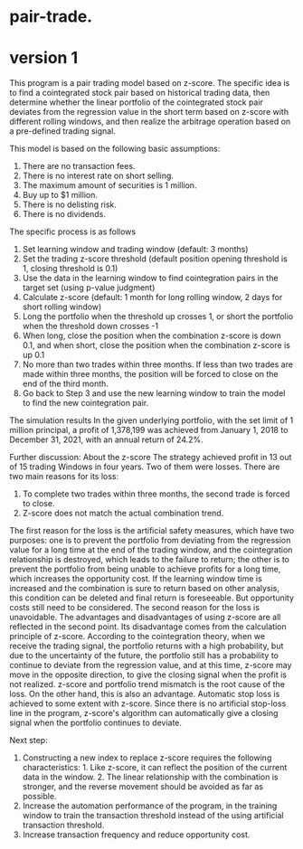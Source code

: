 # pair-trade.

# version 1
This program is a pair trading model based on z-score. The specific idea is to find a cointegrated stock pair based on historical trading data, then determine whether the linear portfolio of the cointegrated stock pair deviates from the regression value in the short term based on z-score with different rolling windows, and then realize the arbitrage operation based on a pre-defined trading signal.

This model is based on the following basic assumptions:
1.	There are no transaction fees.
2.	There is no interest rate on short selling.
3.	The maximum amount of securities is 1 million.
4.	Buy up to $1 million.
5.	There is no delisting risk.
6.	There is no dividends.

The specific process is as follows
1.	Set learning window and trading window (default: 3 months)
2.	Set the trading z-score threshold (default position opening threshold is 1, closing threshold is 0.1)
3.	Use the data in the learning window to find cointegration pairs in the target set (using p-value judgment)
4.	Calculate z-score (default: 1 month for long rolling window, 2 days for short rolling window)
5.	Long the portfolio when the threshold up crosses 1, or short the portfolio when the threshold down crosses -1
6.	When long, close the position when the combination z-score is down 0.1, and when short, close the position when the combination z-score is up 0.1
7.	No more than two trades within three months. If less than two trades are made within three months, the position will be forced to close on the end of the third month.
8.	Go back to Step 3 and use the new learning window to train the model to find the new cointegration pair.

The simulation results
In the given underlying portfolio, with the set limit of 1 million principal, a profit of 1,378,199 was achieved from January 1, 2018 to December 31, 2021, with an annual return of 24.2%.

Further discussion:
About the z-score
The strategy achieved profit in 13 out of 15 trading Windows in four years. Two of them were losses. There are two main reasons for its loss:
1.	To complete two trades within three months, the second trade is forced to close. 
2.	Z-score does not match the actual combination trend.

The first reason for the loss is the artificial safety measures, which have two purposes: one is to prevent the portfolio from deviating from the regression value for a long time at the end of the trading window, and the cointegration relationship is destroyed, which leads to the failure to return; the other is to prevent the portfolio from being unable to achieve profits for a long time, which increases the opportunity cost. If the learning window time is increased and the combination is sure to return based on other analysis, this condition can be deleted and final return is foreseeable. But opportunity costs still need to be considered.
The second reason for the loss is unavoidable. The advantages and disadvantages of using z-score are all reflected in the second point. Its disadvantage comes from the calculation principle of z-score. According to the cointegration theory, when we receive the trading signal, the portfolio returns with a high probability, but due to the uncertainty of the future, the portfolio still has a probability to continue to deviate from the regression value, and at this time, z-score may move in the opposite direction, to give the closing signal when the profit is not realized. z-score and portfolio trend mismatch is the root cause of the loss. On the other hand, this is also an advantage. Automatic stop loss is achieved to some extent with z-score. Since there is no artificial stop-loss line in the program, z-score's algorithm can automatically give a closing signal when the portfolio continues to deviate.

Next step:
1.	Constructing a new index to replace z-score requires the following characteristics: 1. Like z-score, it can reflect the position of the current data in the window. 2. The linear relationship with the combination is stronger, and the reverse movement should be avoided as far as possible.
2.	Increase the automation performance of the program, in the training window to train the transaction threshold instead of the using artificial transaction threshold.
3.	Increase transaction frequency and reduce opportunity cost.

